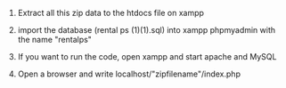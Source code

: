 1. Extract all this zip data to the htdocs file on xampp

2. import the database (rental ps (1)(1).sql) into xampp phpmyadmin with the name "rentalps"

3. If you want to run the code, open xampp and start apache and MySQL

4. Open a browser and write localhost/"zipfilename"/index.php
